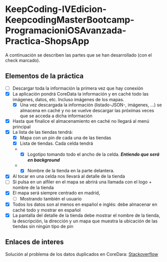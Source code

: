 # KeepCoding-IVEdicion-KeepcodingMasterBootcamp-ProgramacioniOSAvanzada-Practica-ShopsApp


A continuación se describen las partes que se han desarrollado (con el check marcado). 

## Elementos de la práctica
- [ ] Descargar toda la información la primera vez que hay conexión
- [X] La aplicación pondrá CoreData la información y en caché todo las imágenes, datos, etc. Incluso imágenes de los mapas.
  - [X] Una vez descargada la información (listado-JSON-, imágenes, ...) se almacena en caché y no se vuelve descargar las próximas veces que se acceda a dicha información
- [X] Hasta que finalice el almacenamiento en caché no llegará al menú principal
- [X] La lista de las tiendas tendrá:
  - [X] Mapa con un pin de cada una de las tiendas
  - [X] Lista de tiendas. Cada celda tendrá
  - - [X] Logotipo tomando todo el ancho de la celda. ***Entiendo que será en background***
  - - [X] Nombre de la tienda en la parte delantera.   
- [X] Al tocar en una celda nos llevará al detalle de la tienda
- [ ] Si pulsa en un alfiler en el mapa se abrirá una llamada con el logo + nombre de la tienda  
- [X] El mapa será siempre centrado en madrid, 
  - [ ] Mostrando también el usuario
- [X] Todos los datos son al menos en español e inglés: debe almacenar en caché todo y mostrar en español 
- [X] La pantalla del detalle de la tienda debe mostrar el nombre de la tienda, la descripción, la dirección y un mapa que muestra la ubicación de las tiendas sin ningún tipo de pin

## Enlaces de interes
Solución al problema de los datos duplicados en CoreDara: [Stackoverflow](http://stackoverflow.com/a/43129221/7837133)
